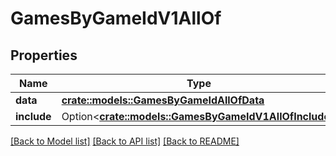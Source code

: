 # GamesByGameIdV1AllOf

## Properties

Name | Type | Description | Notes
------------ | ------------- | ------------- | -------------
**data** | [**crate::models::GamesByGameIdAllOfData**](GamesByGameID_allOf_data.md) |  | 
**include** | Option<[**crate::models::GamesByGameIdV1AllOfInclude**](GamesByGameID_v1_allOf_include.md)> |  | [optional]

[[Back to Model list]](../README.md#documentation-for-models) [[Back to API list]](../README.md#documentation-for-api-endpoints) [[Back to README]](../README.md)


